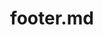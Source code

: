 ---
title: footer.md
hero:
  title: footer.md
  desc: 📖 __API_DESCRIPTION__
  actions:
    - text: 快速上手
      link: /apis
footer: Copyright © 2022
---